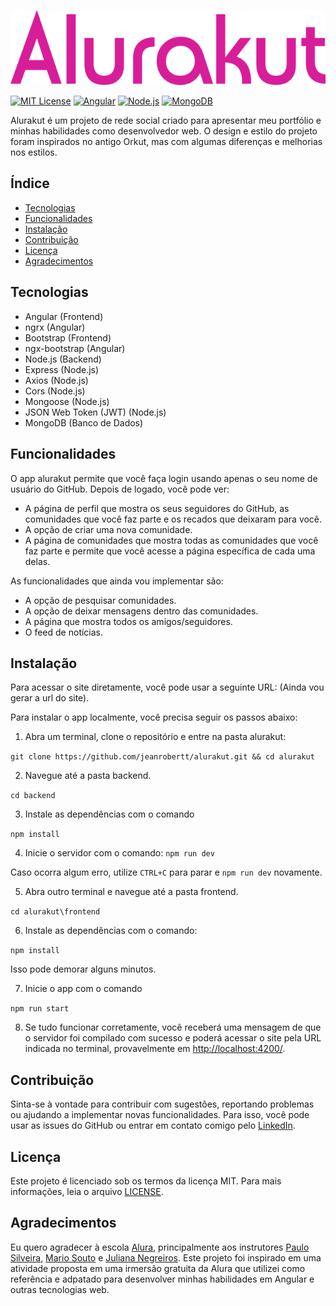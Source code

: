 ![Alurakut](./frontend/src/assets/logo.svg)

[![MIT License](https://img.shields.io/badge/license-MIT-blue.svg)](https://opensource.org/licenses/MIT)
[![Angular](https://img.shields.io/badge/Angular-15-red.svg)](https://angular.io/)
[![Node.js](https://img.shields.io/badge/Node.js-18-green.svg)](https://nodejs.org/)
[![MongoDB](https://img.shields.io/badge/MongoDB-4-yellow.svg)](https://www.mongodb.com/)

Alurakut é um projeto de rede social criado para apresentar meu portfólio e minhas habilidades como desenvolvedor web. O design e estilo do projeto foram inspirados no antigo Orkut, mas com algumas diferenças e melhorias nos estilos.

## Índice

- [Tecnologias](#tecnologias)
- [Funcionalidades](#funcionalidades)
- [Instalação](#instalação)
- [Contribuição](#contribuição)
- [Licença](#licença)
- [Agradecimentos](#agradecimentos)

## Tecnologias

- Angular (Frontend)
- ngrx (Angular)
- Bootstrap (Frontend)
- ngx-bootstrap (Angular)
- Node.js (Backend)
- Express (Node.js)
- Axios (Node.js)
- Cors (Node.js)
- Mongoose (Node.js)
- JSON Web Token (JWT) (Node.js)
- MongoDB (Banco de Dados)

## Funcionalidades

O app alurakut permite que você faça login usando apenas o seu nome de usuário do GitHub. Depois de logado, você pode ver:

- A página de perfil que mostra os seus seguidores do GitHub, as comunidades que você faz parte e os recados que deixaram para você.
- A opção de criar uma nova comunidade.
- A página de comunidades que mostra todas as comunidades que você faz parte e permite que você acesse a página específica de cada uma delas.

As funcionalidades que ainda vou implementar são:

- A opção de pesquisar comunidades.
- A opção de deixar mensagens dentro das comunidades.
- A página que mostra todos os amigos/seguidores.
- O feed de notícias.

## Instalação

Para acessar o site diretamente, você pode usar a seguinte URL: (Ainda vou gerar a url do site).

Para instalar o app localmente, você precisa seguir os passos abaixo:

1. Abra um terminal, clone o repositório e entre na pasta alurakut:

```git clone https://github.com/jeanrobertt/alurakut.git && cd alurakut```

2. Navegue até a pasta backend.

```cd backend ```

3. Instale as dependências com o comando 

```npm install```

4. Inicie o servidor com o comando: 
```npm run dev```

Caso ocorra algum erro, utilize `CTRL+C` para parar e `npm run dev` novamente.

5. Abra outro terminal e navegue até a pasta frontend.

```cd alurakut\frontend ```

6. Instale as dependências com o comando:

```npm install```

Isso pode demorar alguns minutos.

7. Inicie o app com o comando 

```npm run start```

8. Se tudo funcionar corretamente, você receberá uma mensagem de que o servidor foi compilado com sucesso e poderá acessar o site pela URL indicada no terminal, provavelmente em <http://localhost:4200/>.

## Contribuição

Sinta-se à vontade para contribuir com sugestões, reportando problemas ou ajudando a implementar novas funcionalidades. Para isso, você pode usar as issues do GitHub ou entrar em contato comigo pelo [LinkedIn](https://www.linkedin.com/in/jeanrobertt).

## Licença

Este projeto é licenciado sob os termos da licença MIT. Para mais informações, leia o arquivo [LICENSE](LICENSE).

## Agradecimentos

Eu quero agradecer à escola [Alura](https://www.alura.com.br/), principalmente aos instrutores [Paulo Silveira](https://www.linkedin.com/in/paulosilveira), [Mario Souto](https://www.linkedin.com/in/omariosouto) e [Juliana Negreiros](https://www.linkedin.com/in/juliananegreiros).  Este projeto foi inspirado em uma atividade proposta em uma irmersão gratuita da Alura que utilizei como referência e adpatado para desenvolver minhas habilidades em Angular e outras tecnologias web.